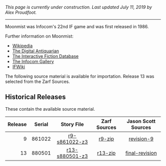 *This page is currently under construction. Last updated July 11, 2019 by Alex Proudfoot.*

----

Moonmist was Infocom's 22nd IF game and was first released in 1986.

Further information on Moonmist:

* [Wikipedia](https://en.wikipedia.org/wiki/Moonmist)
* [The Digital Antiquarian](https://www.filfre.net/2015/03/moonmist/)
* [The Interactive Fiction Database](https://ifdb.tads.org/viewgame?id=c66u816v8kx2jzm2)
* [The Infocom Gallery](https://gallery.guetech.org/moonmist/moonmist.html)
* [IFWiki](http://www.ifwiki.org/index.php/Moonmist)

The following source material is available for importation. Release 13 was selected from the Zarf Sources.

## Historical Releases

These contain the available source material.

| Release | Serial | Story File       | Zarf Sources | Jason Scott Sources |
| -------:|:------:|:----------------:|:-------------:|:------------------:|
|       9 | 861022 |  [r9-s861022-z3] |     [r9-zip] |        [revision-9] |
|      13 | 880501 | [r13-s880501-z3] |    [r13-zip] |    [final-revision] |

[r9-s861022-z3]: https://eblong.com/infocom/gamefiles/moonmist-r9-s861022.z3
[r9-zip]: https://eblong.com/infocom/sources/moonmist-r9.zip
[revision-9]: https://github.com/historicalsource/moonmist/tree/7dcf75bb7411f634ca393f37c4f3fed3d82b5691

[r13-s880501-z3]: https://eblong.com/infocom/gamefiles/moonmist-r13-s880501.z3
[r13-zip]: https://eblong.com/infocom/sources/moonmist-r13.zip
[final-revision]: https://github.com/historicalsource/moonmist/tree/a2025f6d6c8e501dbe172ec521908abefa29c333

